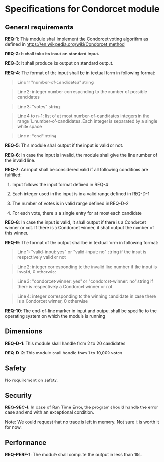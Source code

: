 # Specifications for Condorcet module #

## General requirements ##

**REQ-1**: This module shall implement the Condorcet voting algorithm as
defined in https://en.wikipedia.org/wiki/Condorcet_method

**REQ-2**: It shall take its input on standard input.

**REQ-3**: It shall produce its output on standard output.

**REQ-4**: The format of the input shall be in textual form in following
format:

> Line 1: "number-of-candidates" string

> Line 2: integer number corresponding to the number of possible candidates

> Line 3: "votes" string

> Line 4 to n-1: list of at most number-of-candidates integers in the
> range 1..number-of-candidates. Each integer is separated by a single
> white space

> Line n: "end" string

**REQ-5**: This module shall output if the input is valid or not.

**REQ-6**: In case the input is invalid, the module shall give the line
  number of the invalid line.

**REQ-7**: An input shall be considered valid if all following
conditions are fulfilled:

1. Input follows the input format defined in REQ-4

2. Each integer used in the input is in a valid range defined in REQ-D-1

3. The number of votes is in valid range defined in REQ-D-2

4. For each vote, there is a single entry for at most each candidate

**REQ-8**: In case the input is valid, it shall output if there is a
Condorcet winner or not. If there is a Condorcet winner, it shall output
the number of this winner.

**REQ-9**: The format of the output shall be in textual form in
following format:

> Line 1: "valid-input: yes" or "valid-input: no" string if the input
  is respectively valid or not

> Line 2: integer corresponding to the invalid line number if the input
  is invalid, 0 otherwise

> Line 3: "condorcet-winner: yes" or "condorcet-winner: no" string if
  there is respectively a Condorcet winner or not

> Line 4: integer corresponding to the winning candidate in case there
  is a Condorcet winner, 0 otherwise

**REQ-10**: The end-of-line marker in input and output shall be specific
  to the operating system on which the module is running

## Dimensions ##

**REQ-D-1**: This module shall handle from 2 to 20 candidates

**REQ-D-2**: This module shall handle from 1 to 10,000 votes

## Safety ##

No requirement on safety.

## Security ##

**REQ-SEC-1**: In case of Run Time Error, the program should handle the
  error case and end with an exceptional condition.

Note: We could request that no trace is left in memory. Not sure it is
worth it for now.

## Performance ##

**REQ-PERF-1**: The module shall compute the output in less than 10s.
